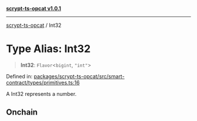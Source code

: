 [**scrypt-ts-opcat v1.0.1**](../README.md)

***

[scrypt-ts-opcat](../README.md) / Int32

# Type Alias: Int32

> **Int32**: `Flavor`\<`bigint`, `"int"`\>

Defined in: [packages/scrypt-ts-opcat/src/smart-contract/types/primitives.ts:16](https://github.com/OPCAT-Labs/ts-tools/blob/2cea47af983eceafde930347ac310f78dee140a3/packages/scrypt-ts-opcat/src/smart-contract/types/primitives.ts#L16)

A Int32 represents a number.

## Onchain
